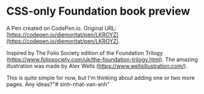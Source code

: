 # CSS-only  Foundation book preview

A Pen created on CodePen.io. Original URL: [https://codepen.io/diemoritat/pen/LKROYZ](https://codepen.io/diemoritat/pen/LKROYZ).

Inspired by The Folio Society edition of the Foundation Trilogy (https://www.foliosociety.com/uk/the-foundation-trilogy.html). The amazing illustration was made by Alex Wells (https://www.wellsillustration.com/).

This is quite simple for now, but I'm thinking about adding one or two more pages. Any ideas?"# sinh-nhat-van-anh" 

